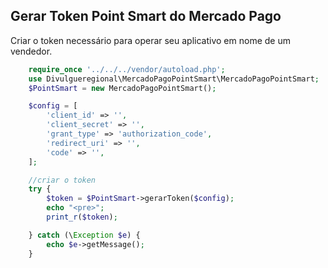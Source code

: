 ## Gerar Token Point Smart do Mercado Pago

Criar o token necessário para operar seu aplicativo em nome de um vendedor.

```php
    require_once '../../../vendor/autoload.php';
    use Divulgueregional\MercadoPagoPointSmart\MercadoPagoPointSmart;
    $PointSmart = new MercadoPagoPointSmart();

    $config = [
        'client_id' => '',
        'client_secret' => '',
        'grant_type' => 'authorization_code',
        'redirect_uri' => '',
        'code' => '',
    ];

    //criar o token
    try {
        $token = $PointSmart->gerarToken($config);
        echo "<pre>";
        print_r($token);

    } catch (\Exception $e) {
        echo $e->getMessage();
    }
```
